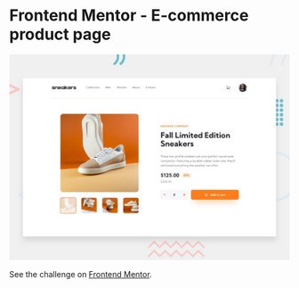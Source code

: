 # Frontend Mentor - E-commerce product page

![Design preview for the E-commerce product page coding challenge](./images/desktop-preview.jpg)

See the challenge on [Frontend Mentor](https://www.frontendmentor.io).
